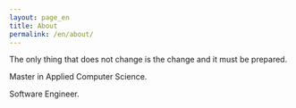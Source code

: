 ```yaml
---
layout: page_en
title: About
permalink: /en/about/
---
```


The only thing that does not change is the change and it must be prepared.

Master in Applied Computer Science.

Software Engineer.